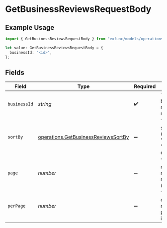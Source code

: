 # GetBusinessReviewsRequestBody

## Example Usage

```typescript
import { GetBusinessReviewsRequestBody } from "exfunc/models/operations";

let value: GetBusinessReviewsRequestBody = {
  businessId: "<id>",
};
```

## Fields

| Field                                                                                      | Type                                                                                       | Required                                                                                   | Description                                                                                |
| ------------------------------------------------------------------------------------------ | ------------------------------------------------------------------------------------------ | ------------------------------------------------------------------------------------------ | ------------------------------------------------------------------------------------------ |
| `businessId`                                                                               | *string*                                                                                   | :heavy_check_mark:                                                                         | The ID of the business to retrieve reviews for                                             |
| `sortBy`                                                                                   | [operations.GetBusinessReviewsSortBy](../../models/operations/getbusinessreviewssortby.md) | :heavy_minus_sign:                                                                         | The criteria to sort reviews (e.g., "best_match", "newest", etc.)                          |
| `page`                                                                                     | *number*                                                                                   | :heavy_minus_sign:                                                                         | The page number of results to retrieve (default is 1)                                      |
| `perPage`                                                                                  | *number*                                                                                   | :heavy_minus_sign:                                                                         | The number of reviews to retrieve per page (default is 10)                                 |